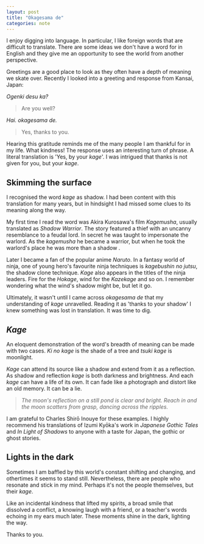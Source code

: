 ```yaml
---
layout: post
title: "Okagesama de"
categories: note
---
```

I enjoy digging into language. In particular, I like foreign words that are difficult to translate. There are some ideas we don't have a word for in English and they give me an opportunity to see the world from another perspective.

Greetings are a good place to look as they often have a depth of meaning we skate over. Recently I looked into a greeting and response from Kansai, Japan:

_Ogenki desu ka?_

> Are you well?

_Hai. okagesama de._

> Yes, thanks to you.

Hearing this gratitude reminds me of the many people I am thankful for in my life. What kindness! The response uses an interesting turn of phrase. A literal translation is 'Yes, by your _kage_'.  I was intrigued that thanks is not given for you, but your _kage_.

## Skimming the surface

I recognised the word _kage_ as shadow. I had been content with this translation for many years, but in hindsight I had missed some clues to its meaning along the way.

My first time I read the word was Akira Kurosawa's film _Kagemusha_, usually translated as _Shadow Warrior_. The story featured a thief with an uncanny resemblance to a feudal lord. In secret he was taught to impersonate the warlord. As the _kagemusha_ he became a warrior, but when he took the warlord's place he was more than a shadow .

Later I became a fan of the popular anime _Naruto_. In a fantasy world of ninja, one of young hero's favourite ninja techniques is _kagebushin no jutsu_, the shadow clone technique. _Kage_ also appears in the titles of the ninja leaders. Fire for the _Hokage_, wind for the _Kazekage_ and so on. I remember wondering what the wind's shadow might be, but let it go.

Ultimately, it wasn't until I came across _okagesama de_ that my understanding of _kage_ unravelled. Reading it as 'thanks to your shadow' I knew something was lost in translation. It was time to dig.

## _Kage_

An eloquent demonstration of the word's breadth of meaning can be made with two cases.  _Ki no kage_ is the shade of a tree and _tsuki kage_ is moonlight.

_Kage_ can attend its source like a shadow and extend from it as a reflection. As shadow and reflection _kage_ is both darkness and brightness. And each _kage_ can have a life of its own. It can fade like a photograph and distort like an old memory. It can be a lie.

> _The moon's reflection on a still pond is clear and bright. Reach in and the moon scatters from grasp, dancing across the ripples._

I am grateful to Charles Shirō Inouye for these examples. I highly recommend his translations of Izumi Kyōka's work in _Japanese Gothic Tales_ and _In Light of Shadows_ to anyone with a taste for Japan, the gothic or ghost stories.

## Lights in the dark

Sometimes I am baffled by this world's constant shifting and changing, and othertimes it seems to stand still. Nevertheless, there are people who resonate and stick in my mind. Perhaps it's not the people themselves, but their _kage_.

Like an incidental kindness that lifted my spirits, a broad smile that dissolved a conflict, a knowing laugh with a friend, or a teacher's words echoing in my ears much later. These moments shine in the dark, lighting the way.

Thanks to you.
